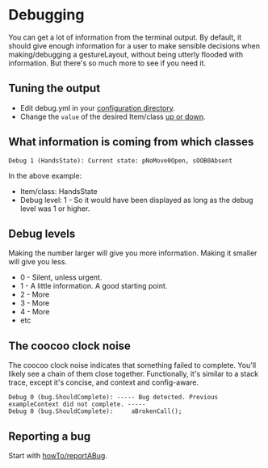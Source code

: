 # Debugging

You can get a lot of information from the terminal output. By default, it should give enough information for a user to make sensible decisions when making/debugging a gestureLayout, without being utterly flooded with information. But there's so much more to see if you need it.

## Tuning the output

* Edit debug.yml in your [configuration directory](https://github.com/ksandom/handWavey/blob/main/docs/user/configuration/whereIsMyConfigurationDirectory.md).
* Change the `value` of the desired Item/class [up or down](#debug-levels).

## What information is coming from which classes

```
Debug 1 (HandsState): Current state: pNoMove0Open, sOOB0Absent
```

In the above example:

* Item/class: HandsState
* Debug level: 1 - So it would have been displayed as long as the debug level was 1 or higher.

## Debug levels

Making the number larger will give you more information. Making it smaller will give you less.

* 0 - Silent, unless urgent.
* 1 - A little information. A good starting point.
* 2 - More
* 3 - More
* 4 - More
* etc

## The coocoo clock noise

The coocoo clock noise indicates that something failed to complete. You'll likely see a chain of them close together. Functionally, it's similar to a stack trace, except it's concise, and context and config-aware.

```
Debug 0 (bug.ShouldComplete): ----- Bug detected. Previous exampleContext did not complete. -----
Debug 0 (bug.ShouldComplete):     aBrokenCall();
```

## Reporting a bug

Start with [howTo/reportABug](https://github.com/ksandom/handWavey/blob/main/docs/user/howTo/reportABug.md).
